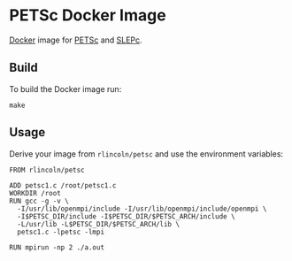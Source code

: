 PETSc Docker Image
==================

[Docker][docker] image for [PETSc][petsc] and [SLEPc][slepc].

Build
-----

To build the Docker image run:

    make

Usage
-----

Derive your image from `rlincoln/petsc` and use the environment variables:

    FROM rlincoln/petsc

    ADD petsc1.c /root/petsc1.c
    WORKDIR /root
    RUN gcc -g -v \
      -I/usr/lib/openmpi/include -I/usr/lib/openmpi/include/openmpi \
      -I$PETSC_DIR/include -I$PETSC_DIR/$PETSC_ARCH/include \
      -L/usr/lib -L$PETSC_DIR/$PETSC_ARCH/lib \
      petsc1.c -lpetsc -lmpi

    RUN mpirun -np 2 ./a.out

[docker]: https://www.docker.com/
[petsc]: http://www.mcs.anl.gov/petsc/
[slepc]: http://www.grycap.upv.es/slepc/

